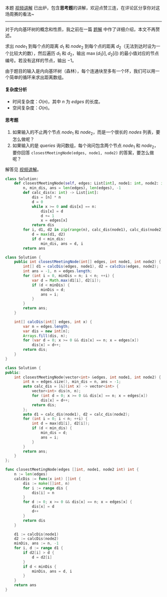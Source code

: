 本题 [视频讲解](https://www.bilibili.com/video/BV1Ba411N78j) 已出炉，包含**思考题**的讲解，欢迎点赞三连，在评论区分享你对这场周赛的看法~

---

对于内向基环树的概念和性质，我之前在一篇 [题解](https://leetcode.cn/problems/maximum-employees-to-be-invited-to-a-meeting/solution/nei-xiang-ji-huan-shu-tuo-bu-pai-xu-fen-c1i1b/) 中作了详细介绍，本文不再赘述。

求出 $\textit{node}_1$ 到每个点的距离 $d_1$ 和 $\textit{node}_2$ 到每个点的距离 $d_2$（无法到达时设为一个比较大的数），然后遍历 $d_1$ 和 $d_2$，输出 $\max(d_1[i],d_2[i])$ 的最小值对应的节点编号。若没有这样的节点，输出 $-1$。

由于题目的输入是内向基环树（森林），每个连通块至多有一个环，我们可以用一个简单的循环来求出距离数组。

#### 复杂度分析

- 时间复杂度：$O(n)$，其中 $n$ 为 $\textit{edges}$ 的长度。
- 空间复杂度：$O(n)$。

#### 思考题

1. 如果输入的不止两个节点 $\textit{node}_1$ 和 $\textit{node}_2$，而是一个很长的 $\textit{nodes}$ 列表，要怎么做呢？
2. 如果输入的是 $\textit{queries}$ 询问数组，每个询问包含两个节点 $\textit{node}_1$ 和 $\textit{node}_2$，要你回答 `closestMeetingNode(edges, node1, node2)` 的答案，要怎么做呢？

解答见 [视频讲解](https://www.bilibili.com/video/BV1Ba411N78j)。

```py [sol1-Python3]
class Solution:
    def closestMeetingNode(self, edges: List[int], node1: int, node2: int) -> int:
        n, min_dis, ans = len(edges), len(edges), -1
        def calc_dis(x: int) -> List[int]:
            dis = [n] * n
            d = 0
            while x >= 0 and dis[x] == n:
                dis[x] = d
                d += 1
                x = edges[x]
            return dis
        for i, d1, d2 in zip(range(n), calc_dis(node1), calc_dis(node2)):
            d = max(d1, d2)
            if d < min_dis:
                min_dis, ans = d, i
        return ans
```

```java [sol1-Java]
class Solution {
    public int closestMeetingNode(int[] edges, int node1, int node2) {
        int[] d1 = calcDis(edges, node1), d2 = calcDis(edges, node2);
        int ans = -1, n = edges.length;
        for (int i = 0, minDis = n; i < n; ++i) {
            var d = Math.max(d1[i], d2[i]);
            if (d < minDis) {
                minDis = d;
                ans = i;
            }
        }
        return ans;
    }

    int[] calcDis(int[] edges, int x) {
        var n = edges.length;
        var dis = new int[n];
        Arrays.fill(dis, n);
        for (var d = 0; x >= 0 && dis[x] == n; x = edges[x])
            dis[x] = d++;
        return dis;
    }
}
```

```cpp [sol1-C++]
class Solution {
public:
    int closestMeetingNode(vector<int> &edges, int node1, int node2) {
        int n = edges.size(), min_dis = n, ans = -1;
        auto calc_dis = [&](int x) -> vector<int> {
            vector<int> dis(n, n);
            for (int d = 0; x >= 0 && dis[x] == n; x = edges[x])
                dis[x] = d++;
            return dis;
        };
        auto d1 = calc_dis(node1), d2 = calc_dis(node2);
        for (int i = 0; i < n; ++i) {
            int d = max(d1[i], d2[i]);
            if (d < min_dis) {
                min_dis = d;
                ans = i;
            }
        }
        return ans;
    }
};
```

```go [sol1-Go]
func closestMeetingNode(edges []int, node1, node2 int) int {
	n := len(edges)
	calcDis := func(x int) []int {
		dis := make([]int, n)
		for i := range dis {
			dis[i] = n
		}
		for d := 0; x >= 0 && dis[x] == n; x = edges[x] {
			dis[x] = d
			d++
		}
		return dis
	}

	d1 := calcDis(node1)
	d2 := calcDis(node2)
	minDis, ans := n, -1
	for i, d := range d1 {
		if d2[i] > d {
			d = d2[i]
		}
		if d < minDis {
			minDis, ans = d, i
		}
	}
	return ans
}
```
